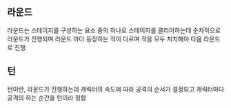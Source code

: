 
## 라운드
라운드는 스테이지를 구성하는 요소 중의 하나로 스테이지를 클리어하는데 순차적으로 라운드가 진행되며 라운드 마다 등장하는 적이 다르며 적을 모두 처치해야 다음 라운드로 진행

## 턴
턴이란, 라운드가 진행하는데 캐릭터의 속도에 따라 공격의 순서가 결정되고 캐릭터마다 공격의 하는 순간을 턴이라 정함